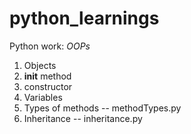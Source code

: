 # python_learnings
Python work:
*OOPs*
1. Objects
2. __init__ method
3. constructor
4. Variables
5. Types of methods  -- methodTypes.py
6. Inheritance -- inheritance.py

